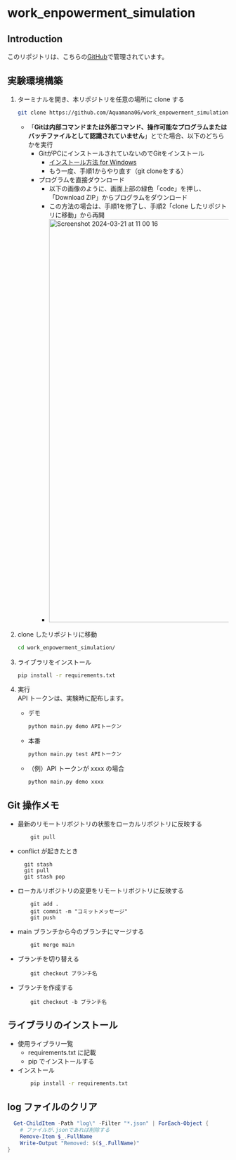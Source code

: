# work_enpowerment_simulation

## Introduction

このリポジトリは、こちらの[GitHub](https://github.com/Aquamana06/work_enpowerment_simulation)で管理されています。

## 実験環境構築

1. ターミナルを開き、本リポジトリを任意の場所に clone する
   ```sh
   git clone https://github.com/Aquamana06/work_enpowerment_simulation.git
   ```
   - 「**Gitは内部コマンドまたは外部コマンド、操作可能なプログラムまたはバッチファイルとして認識されていません**」とでた場合、以下のどちらかを実行
      - GitがPCにインストールされていないのでGitをインストール
         - [インストール方法 for Windows](https://qiita.com/T-H9703EnAc/items/4fbe6593d42f9a844b1c)
         - もう一度、手順1からやり直す（git cloneをする）
      - プログラムを直接ダウンロード
         - 以下の画像のように、画面上部の緑色「code」を押し、「Download ZIP」からプログラムをダウンロード
         - この方法の場合は、手順1を修了し、手順2「clone したリポジトリに移動」から再開
         - <img width="917" alt="Screenshot 2024-03-21 at 11 00 16" src="https://github.com/Aquamana06/work_enpowerment_simulation/assets/42343541/76e961b2-6dc1-4f15-8fd7-8d4997320938">


2. clone したリポジトリに移動
   ```sh
   cd work_enpowerment_simulation/
   ```
3. ライブラリをインストール
   ```sh
   pip install -r requirements.txt
   ```
4. 実行  
   API トークンは、実験時に配布します。
   - デモ
     ```sh
     python main.py demo APIトークン
     ```
   - 本番
     ```sh
     python main.py test APIトークン
     ```
   - （例）API トークンが xxxx の場合
     ```sh
     python main.py demo xxxx
     ```

## Git 操作メモ

- 最新のリモートリポジトリの状態をローカルリポジトリに反映する
  ```git
      git pull
  ```
- conflict が起きたとき
  ```git
    git stash
    git pull
    git stash pop
  ```
- ローカルリポジトリの変更をリモートリポジトリに反映する
  ```git
      git add .
      git commit -m "コミットメッセージ"
      git push
  ```
- main ブランチから今のブランチにマージする
  ```git
      git merge main
  ```
- ブランチを切り替える
  ```git
      git checkout ブランチ名
  ```
- ブランチを作成する
  ```git
      git checkout -b ブランチ名
  ```

## ライブラリのインストール

- 使用ライブラリ一覧
  - requirements.txt に記載
  - pip でインストールする
- インストール
  ```sh
      pip install -r requirements.txt
  ```

## log ファイルのクリア

```ps1
  Get-ChildItem -Path "log\" -Filter "*.json" | ForEach-Object {
    # ファイルが.jsonであれば削除する
    Remove-Item $_.FullName
    Write-Output "Removed: $($_.FullName)"
}
```
